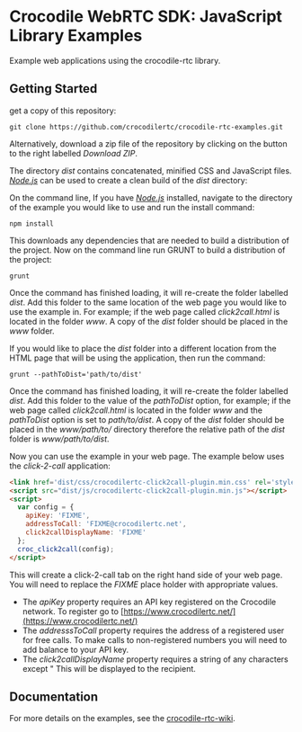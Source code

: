 # Crocodile WebRTC SDK: JavaScript Library Examples

Example web applications using the crocodile-rtc library.

## Getting Started
get a copy of this repository:

````
git clone https://github.com/crocodilertc/crocodile-rtc-examples.git
```` 

Alternatively, download a zip file of the repository by clicking on the button to the right labelled _Download ZIP_.

The directory _dist_ contains concatenated, minified CSS and JavaScript files. _[Node.js][node]_ can be used to create a clean build of the _dist_ directory:

On the command line, If you have _[Node.js][node]_ installed, navigate to the directory of the example you would like to use and run the install command:

````
npm install
````

This downloads any dependencies that are needed to build a distribution of the project. Now on the command line run GRUNT to build a distribution of the project:

````
grunt
````

Once the command has finished loading, it will re-create the folder labelled _dist_. Add this folder to the same location of the web page you would like to use the example in.
For example; if the web page called _click2call.html_ is located in the folder _www_. A copy of the _dist_ folder should be placed in the _www_ folder.

If you would like to place the _dist_ folder into a different location from the HTML page that will be using the application, then run the command:

````
grunt --pathToDist='path/to/dist'
````

Once the command has finished loading, it will re-create the folder labelled _dist_. Add this folder to the value of the _pathToDist_ option, for example;
if the web page called _click2call.html_ is located in the folder _www_ and the _pathToDist_ option is set to _path/to/dist_. A copy of the _dist_ folder should be placed
in the _www/path/to/_ directory therefore the relative path of the _dist_ folder is _www/path/to/dist_.

Now you can use the example in your web page. The example below uses the _click-2-call_ application:

````html
<link href='dist/css/crocodilertc-click2call-plugin.min.css' rel='stylesheet' type='text/css'/>
<script src="dist/js/crocodilertc-click2call-plugin.min.js"></script>
<script>
  var config = {
    apiKey: 'FIXME',
    addressToCall: 'FIXME@crocodilertc.net',
    click2callDisplayName: 'FIXME'
  };
  croc_click2call(config);
</script>
````

This will create a click-2-call tab on the right hand side of your web page. You will need to replace the _FIXME_ place holder with appropriate values.

* The _apiKey_ property requires an API key registered on the Crocodile network. To register go to [https://www.crocodilertc.net/](https://www.crocodilertc.net/)
* The _addresssToCall_ property requires the address of a registered user for free calls. To make calls to non-registered numbers you will need to add balance to your API key.
* The _click2callDisplayName_ property requires a string of any characters except " This will be displayed to the recipient.

[node]: http://nodejs.org/

## Documentation
For more details on the examples, see the [crocodile-rtc-wiki](https://wiki.crocodilertc.net/).  